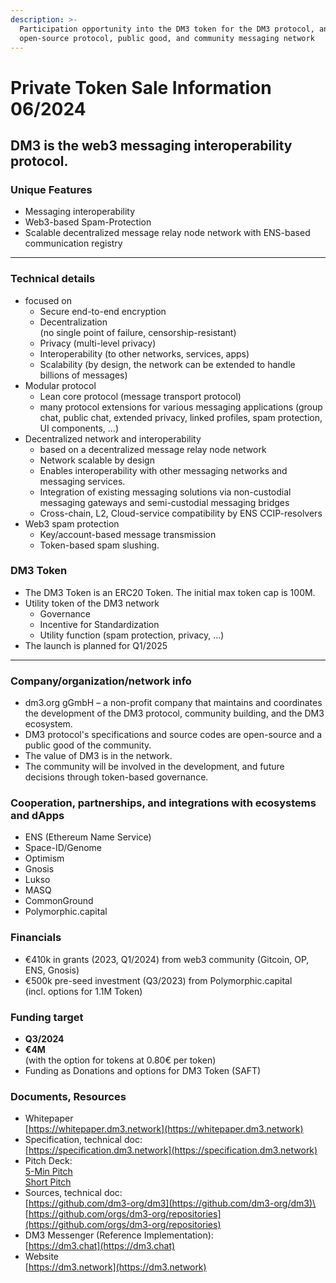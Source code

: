 ```yaml
---
description: >-
  Participation opportunity into the DM3 token for the DM3 protocol, an
  open-source protocol, public good, and community messaging network
---
```


# Private Token Sale Information 06/2024

## DM3 is the web3 messaging interoperability protocol.

### Unique Features

* Messaging interoperability
* Web3-based Spam-Protection
* Scalable decentralized message relay node network with ENS-based communication registry

***

### Technical details

* focused on
  * Secure end-to-end encryption
  * Decentralization\
    (no single point of failure, censorship-resistant)
  * Privacy (multi-level privacy)
  * Interoperability (to other networks, services, apps)
  * Scalability (by design, the network can be extended to handle billions of messages)
* Modular protocol
  * Lean core protocol (message transport protocol)
  * many protocol extensions for various messaging applications (group chat, public chat, extended privacy, linked profiles, spam protection, UI components, …)
* Decentralized network and interoperability
  * based on a decentralized message relay node network
  * Network scalable by design
  * Enables interoperability with other messaging networks and messaging services.
  * Integration of existing messaging solutions via non-custodial messaging gateways and semi-custodial messaging bridges
  * Cross-chain, L2, Cloud-service compatibility by ENS CCIP-resolvers
* Web3 spam protection
  * Key/account-based message transmission
  * Token-based spam slushing.

### DM3 Token

* The DM3 Token is an ERC20 Token. The initial max token cap is 100M.
* Utility token of the DM3 network
  * Governance
  * Incentive for Standardization
  * Utility function (spam protection, privacy, …)
* The launch is planned for Q1/2025

***

### Company/organization/network info

* dm3.org gGmbH – a non-profit company that maintains and coordinates the development of the DM3 protocol, community building, and the DM3 ecosystem.
* DM3 protocol's specifications and source codes are open-source and a public good of the community.
* The value of DM3 is in the network.
* The community will be involved in the development, and future decisions through token-based governance.

### Cooperation, partnerships, and integrations with ecosystems and dApps

* ENS (Ethereum Name Service)
* Space-ID/Genome
* Optimism
* Gnosis
* Lukso
* MASQ
* CommonGround
* Polymorphic.capital

### Financials

* €410k in grants (2023, Q1/2024) from web3 community (Gitcoin, OP, ENS, Gnosis)
* €500k pre-seed investment (Q3/2023) from Polymorphic.capital \
  (incl. options for 1.1M Token)

### Funding target

* **Q3/2024**
* **€4M** \
  (with the option for tokens at 0.80€ per token)
* Funding as Donations and options for DM3 Token (SAFT)

### Documents, Resources

* Whitepaper\
  [https://whitepaper.dm3.network](https://whitepaper.dm3.network)
* Specification, technical doc:\
  [https://specification.dm3.network](https://specification.dm3.network)
* Pitch Deck:\
  [5-Min Pitch](https://drive.google.com/open?id=1vIBo3BIJQsjp1NAR3aas7oWeEQyvAAkg)\
  [Short Pitch](https://drive.google.com/open?id=1vQ5RaUaRkEyy3cOYLh7wAhkdbLiLhciF)
* Sources, technical doc:\
  [https://github.com/dm3-org/dm3](https://github.com/dm3-org/dm3)\
  [https://github.com/orgs/dm3-org/repositories](https://github.com/orgs/dm3-org/repositories)
* DM3 Messenger (Reference Implementation):\
  [https://dm3.chat](https://dm3.chat)
* Website\
  [https://dm3.network](https://dm3.network)
